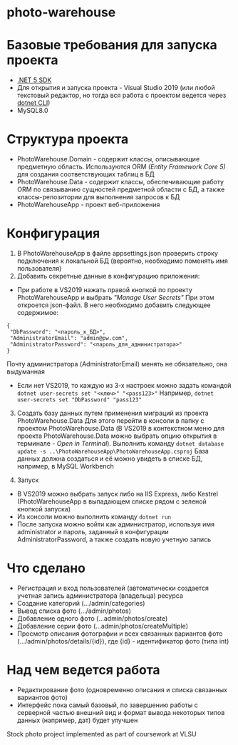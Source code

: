 # photo-warehouse

# Базовые требования для запуска проекта
* [.NET 5 SDK](https://dotnet.microsoft.com/download/dotnet/5.0)
* Для открытия и запуска проекта - Visual Studio 2019 (или любой текстовый редактор, но тогда вся работа с проектом ведется через [dotnet CLI](https://docs.microsoft.com/en-us/dotnet/core/tools/))
* MySQL8.0

# Структура проекта
* PhotoWarehouse.Domain - содержит классы, описывающие предметную область. Используются ORM *(Entity Framework Core 5)* для создания соответствующих таблиц в БД
* PhotoWarehouse.Data - содержит классы, обеспечивающие работу ORM по связыванию сущностей предметной области с БД, а также классы-репозитории для выполнения запросов к БД
* PhotoWarehouseApp - проект веб-приложения

# Конфигурация
1. В PhotoWarehouseApp в файле appsettings.json проверить строку подключения к локальной БД (вероятно, необходимо поменять имя пользователя)
2. Добавить секретные данные в конфигурацию приложения:
 * При работе в VS2019 нажать правой кнопкой по проекту PhotoWarehouseApp и выбрать *"Manage User Secrets"*
 При этом откроется json-файл. В него необходимо добавить следующее содержимое:
 ```
{
  "DbPassword": "<пароль_к_БД>",
  "AdministratorEmail": "admin@pw.com",
  "AdministratorPassword": "<пароль_для_администратора>"
}
```
Почту администратора (AdministratorEmail) менять не обязательно, она выдуманная
 * Если нет VS2019, то каждую из 3-х настроек можно задать командой `dotnet user-secrets set "<ключ>" "<pass123>"`
 Например, `dotnet user-secrets set "DbPassword" "pass123"`

3. Создать базу данных путем применения миграций из проекта PhotoWarehouse.Data
Для этого перейти в консоли в папку с проектом PhotoWarehouse.Data (В VS2019 в контекстном меню для проекта PhotoWarehouse.Data можно выбрать опцию открытия в терминале - *Open in Terminal*). Выполнить команду
`dotnet database update -s ..\PhotoWarehouseApp\PhotoWarehouseApp.csproj`
База данных должна создаться и её можно увидеть в списке БД, например, в MySQL Workbench

4. Запуск
* В VS2019 можно выбрать запуск либо на IIS Express, либо Kestrel (PhotoWarehouseApp в выпадающем списке рядом с зеленой кнопкой запуска)
* Из консоли можно выполнить команду `dotnet run`
* После запуска можно войти как администратор, используя имя administrator и пароль, заданный в конфигурации AdministratorPassword, а также создать новую учетную запись

# Что сделано
* Регистрация и вход пользователей (автоматически создается учетная запись администратора (владельца) ресурса
* Создание категорий (.../admin/categories)
* Вывод списка фото (.../admin/photos)
* Добавление одного фото (...admin/photos/create)
* Добавление серии фото (...admin/photos/createMultiple)
* Просмотр описания фотографии и всех связанных вариантов фото (.../admin/photos/details/{id}), где {id} - идентификатор фото (типа int)

# Над чем ведется работа
* Редактирование фото (одновременно описания и списка связанных вариантов фото)
* Интерфейс пока самый базовый, по завершению работы с серверной частью внешний вид и формат вывода некоторых типов данных (например, дат) будет улучшен


Stock photo project implemented as part of coursework at VLSU
